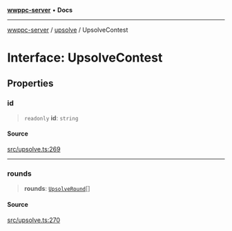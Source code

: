 [**wwppc-server**](../../README.md) • **Docs**

***

[wwppc-server](../../modules.md) / [upsolve](../README.md) / UpsolveContest

# Interface: UpsolveContest

## Properties

### id

> `readonly` **id**: `string`

#### Source

[src/upsolve.ts:269](https://github.com/WWPPC/WWPPC-server/blob/7d555ed708ef67895244cc584473d7c0aa4c1395/src/upsolve.ts#L269)

***

### rounds

> **rounds**: [`UpsolveRound`](UpsolveRound.md)[]

#### Source

[src/upsolve.ts:270](https://github.com/WWPPC/WWPPC-server/blob/7d555ed708ef67895244cc584473d7c0aa4c1395/src/upsolve.ts#L270)
